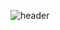 ![header](https://capsule-render.vercel.app/api?type=waving&color=gradient&height=300&section=header&text=DongHyeon%20Kang&fontSize=60)
